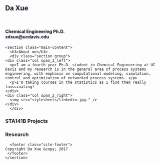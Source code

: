 <!-- This page was generated by GitHub Pages using the Hack theme by Ben Bleikamp. -->
<html lang="en-us">
  <head>
    <meta charset="UTF-8">
    <meta name="viewport" content="width=device-width, initial-scale=1">
    <link rel="stylesheet" type="text/css" href="stylesheets/normalize.css" media="screen">
    <link href='https://fonts.googleapis.com/css?family=Open+Sans:400,700' rel='stylesheet' type='text/css'>
    <link rel="stylesheet" type="text/css" href="stylesheets/stylesheet.css" media="screen">
    <link rel="stylesheet" type="text/css" href="stylesheets/github-light.css" media="screen">
        <style type="text/css">
      .page-header {
      <!-- background-image:url("stylesheets/whitebg.jpg"); -->
      color: #fff;
      text-shadow: 0px 0px 4px #ccccff;
      }
    </style>
  </head>
  <body>
    <section class="page-header">
      <h1 class="project-name">Da Xue</h1>
      <h4 class="project-tagline">Chemical Engineering Ph.D. <br> xdxue@ucdavis.edu</h4>
    </section>

    <section class="main-content">
      <h3>About me</h3>
      <div class="section group">
	<div class="col span_2_left">
      <p>I am a fourth year Ph.D. student in Chemical Engineering at UC Davis and my research is in the general area of process systems engineering, with emphasis on computational modeling, simulation, control and optimization of networked process systems. </p>
      <p>I'm taking courses in the statistics as I find them really fanscinating! 
	</div>
	<div class="col span_2_right">
	  <img src="stylesheets/linkedin.jpg." />
	</div>
      </div>

<h3>STA141B Projects</h3>


<h3>Research</h3>

  


      <footer class="site-footer">
	Copyright Da Xue &copy; 2017
     </footer>
    </section>  
  </body>
</html>
